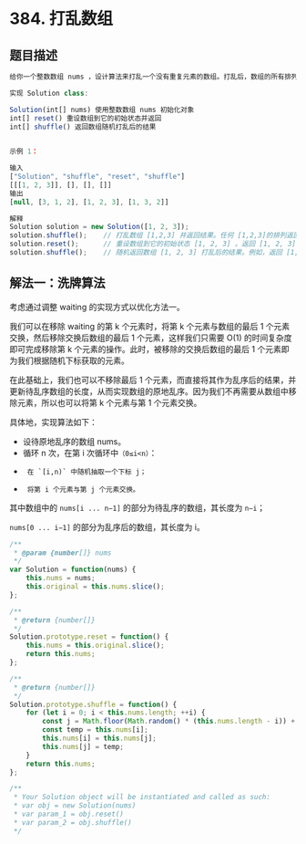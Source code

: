 # 384. 打乱数组


## 题目描述

```js
给你一个整数数组 nums ，设计算法来打乱一个没有重复元素的数组。打乱后，数组的所有排列应该是 等可能 的。

实现 Solution class:

Solution(int[] nums) 使用整数数组 nums 初始化对象
int[] reset() 重设数组到它的初始状态并返回
int[] shuffle() 返回数组随机打乱后的结果
 

示例 1：

输入
["Solution", "shuffle", "reset", "shuffle"]
[[[1, 2, 3]], [], [], []]
输出
[null, [3, 1, 2], [1, 2, 3], [1, 3, 2]]

解释
Solution solution = new Solution([1, 2, 3]);
solution.shuffle();    // 打乱数组 [1,2,3] 并返回结果。任何 [1,2,3]的排列返回的概率应该相同。例如，返回 [3, 1, 2]
solution.reset();      // 重设数组到它的初始状态 [1, 2, 3] 。返回 [1, 2, 3]
solution.shuffle();    // 随机返回数组 [1, 2, 3] 打乱后的结果。例如，返回 [1, 3, 2]

```




## 解法一：洗牌算法

考虑通过调整 waiting 的实现方式以优化方法一。

我们可以在移除 waiting 的第 k 个元素时，将第 k 个元素与数组的最后 1 个元素交换，然后移除交换后数组的最后 1 个元素，这样我们只需要 O(1) 的时间复杂度即可完成移除第 k 个元素的操作。此时，被移除的交换后数组的最后 1 个元素即为我们根据随机下标获取的元素。

在此基础上，我们也可以不移除最后 1 个元素，而直接将其作为乱序后的结果，并更新待乱序数组的长度，从而实现数组的原地乱序。因为我们不再需要从数组中移除元素，所以也可以将第 k 个元素与第 1 个元素交换。

具体地，实现算法如下：

- 设待原地乱序的数组 nums。
- 循环 n 次，在第 i 次循环中`（0≤i<n）`：
-      在 `[i,n)` 中随机抽取一个下标 j；
-      将第 i 个元素与第 j 个元素交换。

其中数组中的 `nums[i ... n−1]` 的部分为待乱序的数组，其长度为 `n−i`；

`nums[0 ... i−1]` 的部分为乱序后的数组，其长度为 i。


```js
/**
 * @param {number[]} nums
 */
var Solution = function(nums) {
    this.nums = nums;
    this.original = this.nums.slice();
};

/**
 * @return {number[]}
 */
Solution.prototype.reset = function() {
    this.nums = this.original.slice();
    return this.nums;
};

/**
 * @return {number[]}
 */
Solution.prototype.shuffle = function() {
    for (let i = 0; i < this.nums.length; ++i) {
        const j = Math.floor(Math.random() * (this.nums.length - i)) + i;
        const temp = this.nums[i];
        this.nums[i] = this.nums[j];
        this.nums[j] = temp;
    }
    return this.nums;
};

/** 
 * Your Solution object will be instantiated and called as such:
 * var obj = new Solution(nums)
 * var param_1 = obj.reset()
 * var param_2 = obj.shuffle()
 */
```

